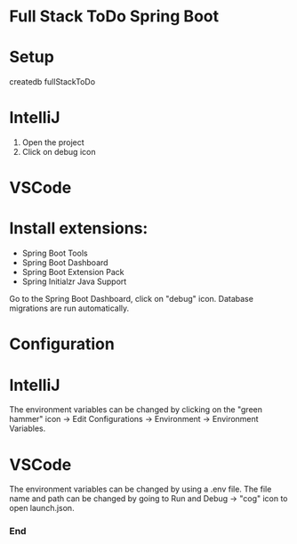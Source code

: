 # Full Stack  ToDo Spring Boot

# Setup

createdb fullStackToDo

# IntelliJ
1. Open the project
2. Click on debug icon


# VSCode

# Install extensions:
- Spring Boot Tools
- Spring Boot Dashboard
- Spring Boot Extension Pack
- Spring Initialzr Java Support

Go to the Spring Boot Dashboard, click on "debug" icon.
Database migrations are run automatically.


# Configuration

# IntelliJ

The environment variables can be changed by clicking on the "green hammer" icon -> Edit Configurations -> 
Environment -> Environment Variables.

# VSCode

The environment variables can be changed by using a .env file. The file name and path can be changed by going
to Run and Debug -> "cog" icon to open launch.json.

### End
